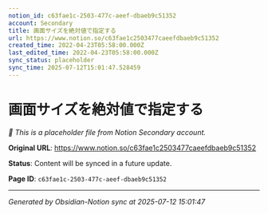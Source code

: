 ```yaml
---
notion_id: c63fae1c-2503-477c-aeef-dbaeb9c51352
account: Secondary
title: 画面サイズを絶対値で指定する
url: https://www.notion.so/c63fae1c2503477caeefdbaeb9c51352
created_time: 2022-04-23T05:58:00.000Z
last_edited_time: 2022-04-23T05:58:00.000Z
sync_status: placeholder
sync_time: 2025-07-12T15:01:47.528459
---
```


# 画面サイズを絶対値で指定する

*🔄 This is a placeholder file from Notion Secondary account.*

**Original URL**: https://www.notion.so/c63fae1c2503477caeefdbaeb9c51352

**Status**: Content will be synced in a future update.

**Page ID**: `c63fae1c-2503-477c-aeef-dbaeb9c51352`

---

*Generated by Obsidian-Notion sync at 2025-07-12 15:01:47*

